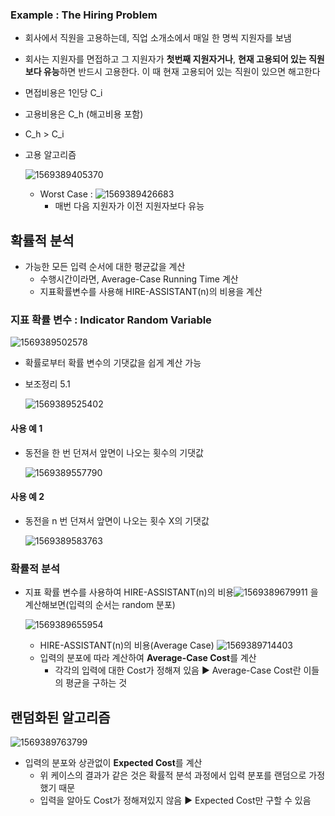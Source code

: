 ### Example : The Hiring Problem

- 회사에서 직원을 고용하는데, 직업 소개소에서 매일 한 명씩 지원자를 보냄
- 회사는 지원자를 면접하고 그 지원자가 **첫번째 지원자거나**, **현재 고용되어 있는 직원보다 유능**하면 반드시 고용한다. 이 때 현재 고용되어 있는 직원이 있으면 해고한다
- 면접비용은 1인당 C_i
- 고용비용은 C_h (해고비용 포함)
- C_h > C_i

- 고용 알고리즘

  ![1569389405370](C:\Users\user\AppData\Roaming\Typora\typora-user-images\1569389405370.png)

  - Worst Case : ![1569389426683](C:\Users\user\AppData\Roaming\Typora\typora-user-images\1569389426683.png)
    - 매번 다음 지원자가 이전 지원자보다 유능

## 확률적 분석

- 가능한 모든 입력 순서에 대한 평균값을 계산
  - 수행시간이라면, Average-Case Running Time 계산
  - 지표확률변수를 사용해 HIRE-ASSISTANT(n)의 비용을 계산

### 지표 확률 변수 : Indicator Random Variable

![1569389502578](C:\Users\user\AppData\Roaming\Typora\typora-user-images\1569389502578.png)

- 확률로부터 확률 변수의 기댓값을 쉽게 계산 가능

- 보조정리 5.1

  ![1569389525402](C:\Users\user\AppData\Roaming\Typora\typora-user-images\1569389525402.png)

#### 사용 예 1

- 동전을 한 번 던져서 앞면이 나오는 횟수의 기댓값

  ![1569389557790](C:\Users\user\AppData\Roaming\Typora\typora-user-images\1569389557790.png)

#### 사용 예 2

- 동전을 n 번 던져서 앞면이 나오는 횟수 X의 기댓값

  ![1569389583763](C:\Users\user\AppData\Roaming\Typora\typora-user-images\1569389583763.png)

### 확률적 분석

- 지표 확률 변수를 사용하여 
  HIRE-ASSISTANT(n)의 비용![1569389679911](C:\Users\user\AppData\Roaming\Typora\typora-user-images\1569389679911.png) 을 계산해보면(입력의 순서는 random 분포)

  ![1569389655954](C:\Users\user\AppData\Roaming\Typora\typora-user-images\1569389655954.png)

  - HIRE-ASSISTANT(n)의 비용(Average Case) ![1569389714403](C:\Users\user\AppData\Roaming\Typora\typora-user-images\1569389714403.png)
  - 입력의 분포에 따라 계산하여 **Average-Case Cost**를 계산
    - 각각의 입력에 대한 Cost가 정해져 있음
      :arrow_forward: Average-Case Cost란 이들의 평균을 구하는 것

## 랜덤화된 알고리즘

![1569389763799](C:\Users\user\AppData\Roaming\Typora\typora-user-images\1569389763799.png)

- 입력의 분포와 상관없이 **Expected Cost**를 계산
  - 위 케이스의 결과가 같은 것은 확률적 분석 과정에서 입력 분포를 랜덤으로 가정했기 때문
  - 입력을 알아도 Cost가 정해져있지 않음 :arrow_forward: Expected Cost만 구할 수 있음
